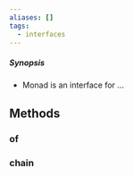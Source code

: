 ```yaml
---
aliases: []
tags:
  - interfaces
---
```


##### Synopsis
- Monad is an interface for ...

## Methods

### of

### chain

